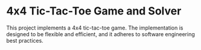 # 4x4 Tic-Tac-Toe Game and Solver
This project implements a 4x4 tic-tac-toe game. The implementation is designed 
to be flexible and efficient, and it adheres to software engineering best 
practices.